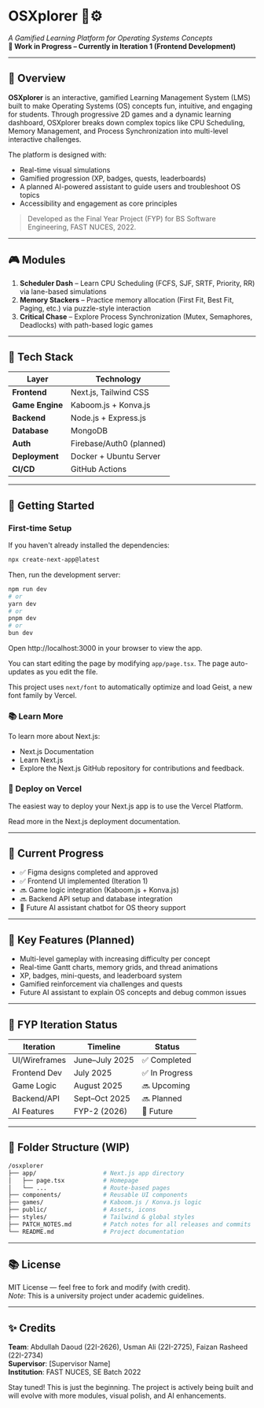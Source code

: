 # OSXplorer 🧠⚙️

*A Gamified Learning Platform for Operating Systems Concepts*\
**🚧 Work in Progress – Currently in Iteration 1 (Frontend Development)**

---

## 📌 Overview

**OSXplorer** is an interactive, gamified Learning Management System (LMS) built to make Operating Systems (OS) concepts fun, intuitive, and engaging for students. Through progressive 2D games and a dynamic learning dashboard, OSXplorer breaks down complex topics like CPU Scheduling, Memory Management, and Process Synchronization into multi-level interactive challenges.

The platform is designed with:

- Real-time visual simulations
- Gamified progression (XP, badges, quests, leaderboards)
- A planned AI-powered assistant to guide users and troubleshoot OS topics
- Accessibility and engagement as core principles

> Developed as the Final Year Project (FYP) for BS Software Engineering, FAST NUCES, 2022.

---

## 🎮 Modules

1. **Scheduler Dash** – Learn CPU Scheduling (FCFS, SJF, SRTF, Priority, RR) via lane-based simulations
2. **Memory Stackers** – Practice memory allocation (First Fit, Best Fit, Paging, etc.) via puzzle-style interaction
3. **Critical Chase** – Explore Process Synchronization (Mutex, Semaphores, Deadlocks) with path-based logic games

---

## 🧰 Tech Stack

| Layer | Technology |
| --- | --- |
| **Frontend** | Next.js, Tailwind CSS |
| **Game Engine** | Kaboom.js + Konva.js |
| **Backend** | Node.js + Express.js |
| **Database** | MongoDB |
| **Auth** | Firebase/Auth0 (planned) |
| **Deployment** | Docker + Ubuntu Server |
| **CI/CD** | GitHub Actions |

---

## 🚀 Getting Started

### First-time Setup

If you haven't already installed the dependencies:

```bash
npx create-next-app@latest
```

Then, run the development server:

```bash
npm run dev
# or
yarn dev
# or
pnpm dev
# or
bun dev
```

Open http://localhost:3000 in your browser to view the app.

You can start editing the page by modifying `app/page.tsx`. The page auto-updates as you edit the file.

This project uses `next/font` to automatically optimize and load Geist, a new font family by Vercel.

### 📚 Learn More

To learn more about Next.js:

- Next.js Documentation
- Learn Next.js
- Explore the Next.js GitHub repository for contributions and feedback.

### 🚀 Deploy on Vercel

The easiest way to deploy your Next.js app is to use the Vercel Platform.

Read more in the Next.js deployment documentation.

---

## 🧪 Current Progress

- ✅ Figma designs completed and approved
- ✅ Frontend UI implemented (Iteration 1)
- 🔜 Game logic integration (Kaboom.js + Konva.js)
- 🔜 Backend API setup and database integration
- 🔮 Future AI assistant chatbot for OS theory support

---

## 🎯 Key Features (Planned)

- Multi-level gameplay with increasing difficulty per concept
- Real-time Gantt charts, memory grids, and thread animations
- XP, badges, mini-quests, and leaderboard system
- Gamified reinforcement via challenges and quests
- Future AI assistant to explain OS concepts and debug common issues

---

## 📆 FYP Iteration Status

| Iteration | Timeline | Status |
| --- | --- | --- |
| UI/Wireframes | June–July 2025 | ✅ Completed |
| Frontend Dev | July 2025 | ✅ In Progress |
| Game Logic | August 2025 | 🔜 Upcoming |
| Backend/API | Sept–Oct 2025 | 🔜 Planned |
| AI Features | FYP-2 (2026) | 🔮 Future |

---

## 📁 Folder Structure (WIP)

```bash
/osxplorer
├── app/                   # Next.js app directory
│   ├── page.tsx           # Homepage
│   └── ...                # Route-based pages
├── components/            # Reusable UI components
├── games/                 # Kaboom.js / Konva.js logic
├── public/                # Assets, icons
├── styles/                # Tailwind & global styles
├── PATCH_NOTES.md         # Patch notes for all releases and commits
└── README.md              # Project documentation

```

---

## 📚 License

MIT License — feel free to fork and modify (with credit).\
*Note*: This is a university project under academic guidelines.

---

## ✨ Credits

**Team**: Abdullah Daoud (22I-2626), Usman Ali (22I-2725), Faizan Rasheed (22I-2734)\
**Supervisor**: \[Supervisor Name\]\
**Institution**: FAST NUCES, SE Batch 2022

Stay tuned! This is just the beginning. The project is actively being built and will evolve with more modules, visual polish, and AI enhancements.